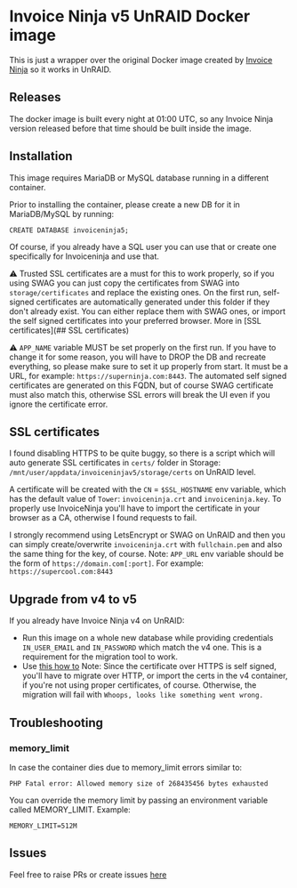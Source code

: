 # Invoice Ninja v5 UnRAID Docker image
This is just a wrapper over the original Docker image created by [Invoice Ninja](https://www.invoiceninja.com/) so it works in UnRAID.

## Releases
The docker image is built every night at 01:00 UTC, so any Invoice Ninja version released before that time should be built inside the image.

## Installation
This image requires MariaDB or MySQL database running in a different container. 

Prior to installing the container, please create a new DB for it in MariaDB/MySQL by running:
```
CREATE DATABASE invoiceninja5;
```
Of course, if you already have a SQL user you can use that or create one specifically for Invoiceninja and use that.

:warning: Trusted SSL certificates are a must for this to work properly, so if you using SWAG you can just copy the certificates from SWAG into `storage/certificates` and replace the existing ones. 
On the first run, self-signed certificates are automatically generated under this folder if they don't already exist. 
You can either replace them with SWAG ones, or import the self signed certificates into your preferred browser. More in [SSL certificates](## SSL certificates)

:warning: `APP_NAME` variable MUST be set properly on the first run. If you have to change it for some reason, you will have to DROP the DB and recreate everything, so please make sure to set it up properly from start. 
It must be a URL, for example: `https://superninja.com:8443`. 
The automated self signed certificates are generated on this FQDN, but of course SWAG certificate must also match this, otherwise SSL errors will break the UI even if you ignore the certificate error.

## SSL certificates
I found disabling HTTPS to be quite buggy, so there is a script which will auto generate SSL certificates in `certs/` folder in Storage: `/mnt/user/appdata/invoiceninjav5/storage/certs` on UnRAID level.

A certificate will be created with the `CN` = `$SSL_HOSTNAME` env variable, which has the default value of `Tower`: `invoiceninja.crt` and `invoiceninja.key`. 
To properly use InvoiceNinja you'll have to import the certificate in your browser as a CA, otherwise I found requests to fail.

I strongly recommend using LetsEncrypt or SWAG on UnRAID and then you can simply create/overwrite `invoiceninja.crt` with `fullchain.pem` and also the same thing for the key, of course.
Note: `APP_URL` env variable should be the form of `https://domain.com[:port]`. For example: `https://supercool.com:8443`


## Upgrade from v4 to v5
If you already have Invoice Ninja v4 on UnRAID:
   * Run this image on a whole new database while providing credentials `IN_USER_EMAIL` and `IN_PASSWORD` which match the v4 one. 
     This is a requirement for the migration tool to work.
   * Use [this how to](https://invoiceninja.github.io/docs/migration/)
     Note: Since the certificate over HTTPS is self signed, you'll have to migrate over HTTP, or import the certs in the v4 container, if you're not using proper certificates, of course.
     Otherwise, the migration will fail with `Whoops, looks like something went wrong.`
   
## Troubleshooting

### memory_limit
In case the container dies due to memory_limit errors similar to:
```
PHP Fatal error: Allowed memory size of 268435456 bytes exhausted
```
You can override the memory limit by passing an environment variable called MEMORY_LIMIT.
Example:
```
MEMORY_LIMIT=512M
```


## Issues
Feel free to raise PRs or create issues [here](https://github.com/kiwimato/invoiceninja-v5-unraid/issues)
